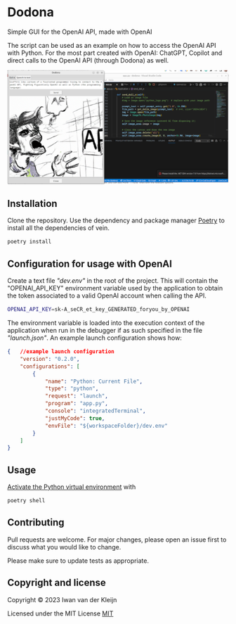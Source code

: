 # Dodona

 Simple GUI for the OpenAI API, made with OpenAI

The script can be used as an example on how to access the OpenAI API with Python. For the most part created with OpenAI: ChatGPT, Copilot and direct calls to the OpenAI API (through Dodona) as well.

![Screenshot Dodona with VSCode](Screenshot.png)
## Installation

Clone the repository. Use the dependency and package manager [Poetry](https://python-poetry.org/) to install all the dependencies of vein.

```bash
poetry install
```

## Configuration for usage with OpenAI

Create a text file _"dev.env"_ in the root of the project. This will contain the "OPENAI_API_KEY" environment variable used by the application to obtain the token associated to a valid OpenAI account when calling the API.

```bash
OPENAI_API_KEY=sk-A_seCR_et_key_GENERATED_foryou_by_OPENAI
```

The environment variable is loaded into the execution context of the application when run in the debugger if as such specified in the file _"launch.json"_. An example launch configuration shows how:

```json
{   //example launch configuration
    "version": "0.2.0",
    "configurations": [
        {
            "name": "Python: Current File",
            "type": "python",
            "request": "launch",
            "program": "app.py",
            "console": "integratedTerminal",
            "justMyCode": true,
            "envFile": "${workspaceFolder}/dev.env"
        }
    ]
}
```


## Usage
[Activate the Python virtual environment](https://python-poetry.org/docs/basic-usage/#activating-the-virtual-environment) with

```bash
poetry shell
```

## Contributing

Pull requests are welcome. For major changes, please open an issue first
to discuss what you would like to change.

Please make sure to update tests as appropriate.

## Copyright and license

Copyright © 2023 Iwan van der Kleijn

Licensed under the MIT License 
[MIT](https://choosealicense.com/licenses/mit/)